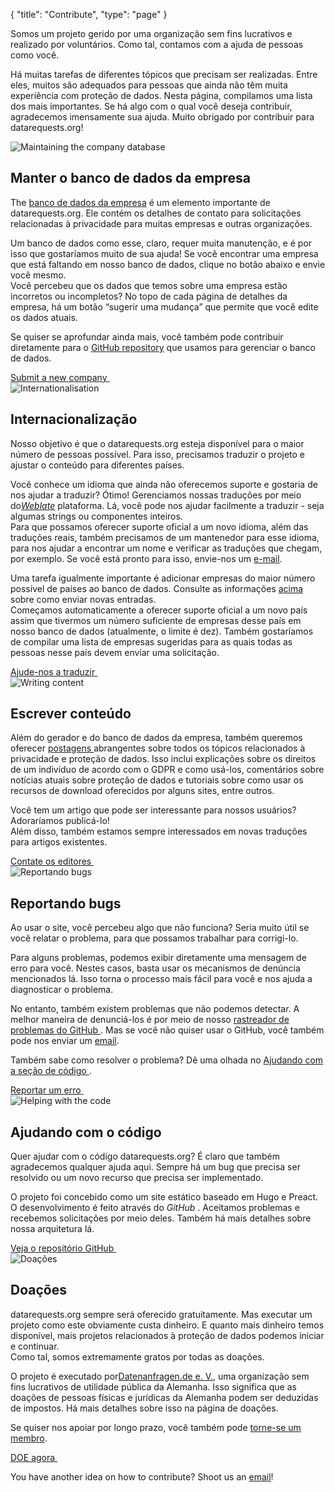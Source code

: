 {
	"title": "Contribute",
	"type": "page"
}

Somos um projeto gerido por uma organização sem fins lucrativos e realizado por voluntários. Como tal, contamos com a ajuda de pessoas como você.

Há muitas tarefas de diferentes tópicos que precisam ser realizadas. Entre eles, muitos são adequados para pessoas que ainda não têm muita experiência com proteção de dados. Nesta página, compilamos uma lista dos mais importantes. Se há algo com o qual você deseja contribuir, agradecemos imensamente sua ajuda.
Muito obrigado por contribuir para datarequests.org!

<article id="cdb" class="list-article icon-list-article">
    <div class="col25 article-featured-image"><img class="image" src="/card-icons/company.svg" alt="Maintaining the company database"></div>
    <div class="padded col75">
        <h1> Manter o banco de dados da empresa</h1>
        <p>The <a href="/company">banco de dados da empresa</a> é um elemento importante de datarequests.org. Ele contém os detalhes de contato para solicitações relacionadas à privacidade para muitas empresas e outras organizações. </p>
        <p> Um banco de dados como esse, claro, requer muita manutenção, e é por isso que gostaríamos muito de sua ajuda! Se você encontrar uma empresa que está faltando em nosso banco de dados, clique no botão abaixo e envie você mesmo.
        <br> Você percebeu que os dados que temos sobre uma empresa estão incorretos ou incompletos? No topo de cada página de detalhes da empresa, há um botão “sugerir uma mudança” que permite que você edite os dados atuais. </p>
        <p> Se quiser se aprofundar ainda mais, você também pode contribuir diretamente para o <a href="https://github.com/datenanfragen/data">GitHub repository</a> que usamos para gerenciar o banco de dados. </p>    </div>
    <div class="clearfix"></div>
    <!-- TODO: At some point, we will want to have proper landing page/better process for this. -->
    <a class="button button-primary read-more-button" href="/suggest#!type=new&for=cdb">Submit a new company&nbsp;<span class="icon icon-arrow-right"></span></a>
</article>

<article id="i18n" class="list-article icon-list-article">
    <div class="col25 article-featured-image"><img class="image" src="/card-icons/i18n.svg" alt="Internationalisation"></div>
    <div class="padded col75">
        <h1>Internacionalização</h1>
        <p>Nosso objetivo é que o datarequests.org esteja disponível para o maior número de pessoas possível. Para isso, precisamos traduzir o projeto e ajustar o conteúdo para diferentes países. </p>
        <p> Você conhece um idioma que ainda não oferecemos suporte e gostaria de nos ajudar a traduzir? Ótimo! Gerenciamos nossas traduções por meio do<em><a href="https://hosted.weblate.org/engage/datenanfragen-de/">Weblate</a></em> plataforma. Lá, você pode nos ajudar facilmente a traduzir - seja algumas strings ou componentes inteiros.
        <br> Para que possamos oferecer suporte oficial a um novo idioma, além das traduções reais, também precisamos de um mantenedor para esse idioma, para nos ajudar a encontrar um nome e verificar as traduções que chegam, por exemplo. Se você está pronto para isso, envie-nos um <a href="mailto:dev@datarequests.org">e-mail</a>.</p>
        <p>Uma tarefa igualmente importante é adicionar empresas do maior número possível de países ao banco de dados. Consulte as informações <a href="#cdb"> acima </a> sobre como enviar novas entradas.
        <br> Começamos automaticamente a oferecer suporte oficial a um novo país assim que tivermos um número suficiente de empresas desse país em nosso banco de dados (atualmente, o limite é dez). Também gostaríamos de compilar uma lista de empresas sugeridas para as quais todas as pessoas nesse país devem enviar uma solicitação. </p>
    </div>
    <div class="clearfix"></div>
    <a class="button button-primary read-more-button" href="https://hosted.weblate.org/engage/datenanfragen-de/">Ajude-nos a traduzir&nbsp;<span class="icon icon-arrow-right"></span></a>
</article>

<article id="content" class="list-article icon-list-article">
    <div class="col25 article-featured-image"><img class="image" src="/card-icons/edit.svg" alt="Writing content"></div>
    <div class="padded col75">
        <h1>Escrever conteúdo</h1>
        <p>Além do gerador e do banco de dados da empresa, também queremos oferecer <a href="/"> postagens </a> abrangentes sobre todos os tópicos relacionados à privacidade e proteção de dados. Isso inclui explicações sobre os direitos de um indivíduo de acordo com o GDPR e como usá-los, comentários sobre notícias atuais sobre proteção de dados e tutoriais sobre como usar os recursos de download oferecidos por alguns sites, entre outros. </p>
        <p> Você tem um artigo que pode ser interessante para nossos usuários? Adoraríamos publicá-lo!
        <br> Além disso, também estamos sempre interessados ​​em novas traduções para artigos existentes.</p>
    </div>
    <div class="clearfix"></div>
    <a class="button button-primary read-more-button" href="mailto:editors@datarequests.org">Contate os editores&nbsp;<span class="icon icon-arrow-right"></span></a>
</article>

<article id="bugs" class="list-article icon-list-article">
    <div class="col25 article-featured-image"><img class="image" src="/card-icons/bug.svg" alt="Reportando bugs
"></div>
    <div class="padded col75">
        <h1>Reportando bugs
</h1>
        <p>Ao usar o site, você percebeu algo que não funciona? Seria muito útil se você relatar o problema, para que possamos trabalhar para corrigi-lo. </p>
        <p> Para alguns problemas, podemos exibir diretamente uma mensagem de erro para você. Nestes casos, basta usar os mecanismos de denúncia mencionados lá. Isso torna o processo mais fácil para você e nos ajuda a diagnosticar o problema. </p>
        <p> No entanto, também existem problemas que não podemos detectar. A melhor maneira de denunciá-los é por meio de nosso <a href="https://github.com/datenanfragen/website/issues"> rastreador de problemas do GitHub </a>. Mas se você não quiser usar o GitHub, você também pode nos enviar um <a href="mailto:dev@datenanfragen.de">email</a>.</p>
        <p>Também sabe como resolver o problema? Dê uma olhada no <a href="#code">Ajudando com a seção de código </a>.</p>
    </div>
    <div class="clearfix"></div>
    <a class="button button-primary read-more-button" href="https://github.com/datenanfragen/website/issues">Reportar um erro&nbsp;<span class="icon icon-arrow-right"></span></a>
</article>

<article id="code" class="list-article icon-list-article">
    <div class="col25 article-featured-image"><img class="image" src="/card-icons/code.svg" alt="Helping with the code"></div>
    <div class="padded col75">
        <h1>Ajudando com o código</h1>
        <p>Quer ajudar com o código datarequests.org? É claro que também agradecemos qualquer ajuda aqui. Sempre há um bug que precisa ser resolvido ou um novo recurso que precisa ser implementado.</p>
        <p>O projeto foi concebido como um site estático baseado em Hugo e Preact. O desenvolvimento é feito através do <em> GitHub </em>. Aceitamos problemas e recebemos solicitações por meio deles. Também há mais detalhes sobre nossa arquitetura lá.</p>
    </div>
    <div class="clearfix"></div>
    <a class="button button-primary read-more-button" href="https://github.com/datenanfragen/website">Veja o repositório GitHub&nbsp;<span class="icon icon-arrow-right"></span></a>
</article>

<article id="donate" class="list-article icon-list-article">
    <div class="col25 article-featured-image"><img class="image" src="/card-icons/money.svg" alt="Doações
"></div>
    <div class="padded col75">
        <h1>Doações
</h1>
        <p>datarequests.org sempre será oferecido gratuitamente. Mas executar um projeto como este obviamente custa dinheiro. E quanto mais dinheiro temos disponível, mais projetos relacionados à proteção de dados podemos iniciar e continuar.
        <br> Como tal, somos extremamente gratos por todas as doações. </p>
        <p> O projeto é executado por<a href="https://www.datarequests.org/verein">Datenanfragen.de e.&nbsp;V.</a>, uma organização sem fins lucrativos de utilidade pública da Alemanha. Isso significa que as doações de pessoas físicas e jurídicas da Alemanha podem ser deduzidas de impostos. Há mais detalhes sobre isso na página de doações. </p>
        <p> Se quiser nos apoiar por longo prazo, você também pode <a href="https://www.datarequests.org/verein/become-a-member/">torne-se um membro</a>.</p>
    </div>
    <div class="clearfix"></div>
    <a class="button button-primary read-more-button" href="https://www.datarequests.org/donate">DOE agora&nbsp;<span class="icon icon-arrow-right"></span></a>
</article>

You have another idea on how to contribute? Shoot us an [email](mailto:contact@datarequests.org)!
